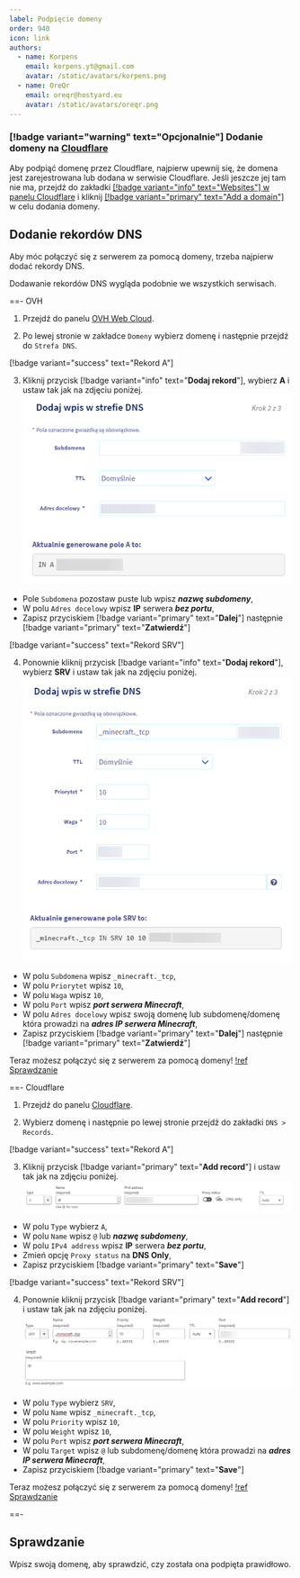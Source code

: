 ```yaml
---
label: Podpięcie domeny
order: 940
icon: link
authors:
  - name: Korpens
    email: korpens.yt@gmail.com
    avatar: /static/avatars/korpens.png
  - name: OreQr
    email: oreqr@hostyard.eu
    avatar: /static/avatars/oreqr.png
---
```


### [!badge variant="warning" text="Opcjonalnie"] Dodanie domeny na [Cloudflare](https://www.cloudflare.com/)

Aby podpiąć domenę przez Cloudflare, najpierw upewnij się, że domena jest zarejestrowana lub dodana w serwisie Cloudflare. Jeśli jeszcze jej tam nie ma, przejdź do zakładki [[!badge variant="info" text="Websites"] w panelu Cloudflare](https://dash.cloudflare.com/?to=/:account/) i kliknij [[!badge variant="primary" text="Add a domain"]](https://dash.cloudflare.com/?to=/:account/add-site) w celu dodania domeny.

## Dodanie rekordów DNS

Aby móc połączyć się z serwerem za pomocą domeny, trzeba najpierw dodać rekordy DNS.

Dodawanie rekordów DNS wygląda podobnie we wszystkich serwisach.

==- OVH

1. Przejdź do panelu [OVH Web Cloud](https://www.ovh.com/manager/#/web/configuration/).

2. Po lewej stronie w zakładce `Domeny` wybierz domenę i następnie przejdź do `Strefa DNS`.

[!badge variant="success" text="Rekord A"]

3. Kliknij przycisk [!badge variant="info" text="**Dodaj rekord**"], wybierz **A** i ustaw tak jak na zdjęciu poniżej.
   ![](/static/domena/domena3.png)

- Pole `Subdomena` pozostaw puste lub wpisz **_nazwę subdomeny_**,
- W polu `Adres docelowy` wpisz **IP** serwera **_bez portu_**,
- Zapisz przyciskiem [!badge variant="primary" text="**Dalej**"] następnie [!badge variant="primary" text="**Zatwierdź**"]

[!badge variant="success" text="Rekord SRV"]

4. Ponownie kliknij przycisk [!badge variant="info" text="**Dodaj rekord**"], wybierz **SRV** i ustaw tak jak na zdjęciu poniżej.
   ![](/static/minecraft/domena/domena4.png)

- W polu `Subdomena` wpisz `_minecraft._tcp`,
- W polu `Priorytet` wpisz `10`,
- W polu `Waga` wpisz `10`,
- W polu `Port` wpisz **_port serwera Minecraft_**,
- W polu `Adres docelowy` wpisz swoją domenę lub subdomenę/domenę która prowadzi na **_adres IP serwera Minecraft_**,
- Zapisz przyciskiem [!badge variant="primary" text="**Dalej**"] następnie [!badge variant="primary" text="**Zatwierdź**"]

Teraz możesz połączyć się z serwerem za pomocą domeny!
[!ref Sprawdzanie](#sprawdzanie)

==- Cloudflare

1. Przejdź do panelu [Cloudflare](https://dash.cloudflare.com/?to=/:account/).

2. Wybierz domenę i następnie po lewej stronie przejdź do zakładki `DNS > Records`.

[!badge variant="success" text="Rekord A"]

3. Kliknij przycisk [!badge variant="primary" text="**Add record**"] i ustaw tak jak na zdjęciu poniżej.
   ![](/static/domena/domena1.png)

- W polu `Type` wybierz `A`,
- W polu `Name` wpisz `@` lub **_nazwę subdomeny_**,
- W polu `IPv4 address` wpisz **IP** serwera **_bez portu_**,
- Zmień opcję `Proxy status` na **DNS Only**,
- Zapisz przyciskiem [!badge variant="primary" text="**Save**"]

[!badge variant="success" text="Rekord SRV"]

4. Ponownie kliknij przycisk [!badge variant="primary" text="**Add record**"] i ustaw tak jak na zdjęciu poniżej.
   ![](/static/minecraft/domena/domena2.png)

- W polu `Type` wybierz `SRV`,
- W polu `Name` wpisz `_minecraft._tcp`,
- W polu `Priority` wpisz `10`,
- W polu `Weight` wpisz `10`,
- W polu `Port` wpisz **_port serwera Minecraft_**,
- W polu `Target` wpisz `@` lub subdomenę/domenę która prowadzi na **_adres IP serwera Minecraft_**,
- Zapisz przyciskiem [!badge variant="primary" text="**Save**"]

Teraz możesz połączyć się z serwerem za pomocą domeny!
[!ref Sprawdzanie](#sprawdzanie)

==-

## Sprawdzanie

Wpisz swoją domenę, aby sprawdzić, czy została ona podpięta prawidłowo.

<script
  src="/static/embeds/embed.js"
  embed="domain-minecraft"
></script>
